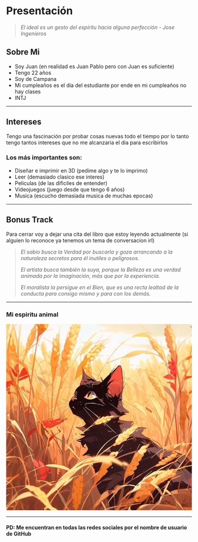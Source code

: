 # Presentación 

> *El ideal es un gesto del espíritu hacia alguna perfección - Jose Ingenieros*

## Sobre Mi

- Soy Juan (en realidad es Juan Pablo pero con Juan es suficiente)
- Tengo 22 años 
- Soy de Campana
- Mi cumpleaños es el dia del estudiante por ende en mi cumpleaños no hay clases
- INTJ

---------------------------------------------

## Intereses

Tengo una fascinación por probar cosas nuevas todo el tiempo por lo tanto tengo tantos intereses que no me alcanzaria el dia para escribirlos

### Los más importantes son:

- Diseñar e imprimir en 3D (pedime algo y te lo imprimo)
- Leer (demasiado clasico ese interes)
- Peliculas (de las dificiles de entender)
- Videojuegos (juego desde que tengo 6 años)
- Musica (escucho demasiada musica de muchas epocas)

---------------------------------------------

## Bonus Track

Para cerrar voy a dejar una cita del libro que estoy leyendo actualmente
(si alguien lo reconoce ya tenemos un tema de conversacion irl)

> *El sabio busca la Verdad por buscarla y goza arrancando a la naturaleza secretos para él inutiles o peligrosos.*  
>  
> *El artista busca también la suya, porque la Belleza es una verdad animada por la imaginación, más que por la experiencia.*  
>  
> *El moralista la persigue en el Bien, que es una recta lealtad de la conducta para consigo mismo y para con los demás.*
---------------------------------------------

### Mi espiritu animal

![image](https://github.com/pdep-utn-frd/2024-presentacion-PuerTenebrae/blob/main/image1.jpeg)

--------------------------------------------
#### PD: Me encuentran en todas las redes sociales por el nombre de usuario de GitHub 
